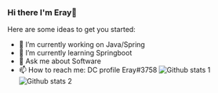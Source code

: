 ### Hi there I'm Eray👋


Here are some ideas to get you started:

- 🔭 I’m currently working on Java/Spring
- 🌱 I’m currently learning Springboot
- 💬 Ask me about Software
- 📫 How to reach me: DC profile Eray#3758 
![Github stats 1](https://github-readme-stats.vercel.app/api?username=kullanıcıadınız&show_icons=true&theme=gradient) 
![Github stats 2](https://github-readme-stats.vercel.app/api?username=kullanıcıadınız&show_icons=true&theme=radical)
